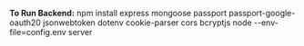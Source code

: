 **To Run Backend:**
npm install express mongoose passport passport-google-oauth20 jsonwebtoken dotenv cookie-parser cors bcryptjs
node --env-file=config.env server

